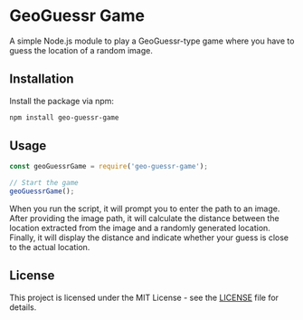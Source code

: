 # GeoGuessr Game

A simple Node.js module to play a GeoGuessr-type game where you have to guess the location of a random image.

## Installation

Install the package via npm:

```bash
npm install geo-guessr-game
```

## Usage

```javascript
const geoGuessrGame = require('geo-guessr-game');

// Start the game
geoGuessrGame();
```

When you run the script, it will prompt you to enter the path to an image. After providing the image path, it will calculate the distance between the location extracted from the image and a randomly generated location. Finally, it will display the distance and indicate whether your guess is close to the actual location.

## License

This project is licensed under the MIT License - see the [LICENSE](LICENSE) file for details.
